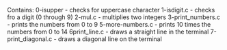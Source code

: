 Contains:
0-isupper - checks for uppercase character
1-isdigit.c - checks fro a digit (0 through 9)
2-mul.c - multiplies two integers
3-print_numbers.c - prints the numbers from 0 to 9
5-more-numbers.c - prints 10 times the numbers from 0 to 14
6print_line.c - draws a straight line in the terminal
7-print_diagonal.c - draws a diagonal line on the terminal
